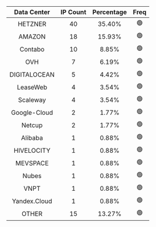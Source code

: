 | Data Center | IP Count | Percentage | Freq |
|:------------:|:--------:|:-----------:|:-----:|
| HETZNER | 40 | 35.40% | 🟢 |
| AMAZON | 18 | 15.93% | 🟢 |
| Contabo | 10 | 8.85% | 🟢 |
| OVH | 7 | 6.19% | 🟢 |
| DIGITALOCEAN | 5 | 4.42% | 🟢 |
| LeaseWeb | 4 | 3.54% | 🟢 |
| Scaleway | 4 | 3.54% | 🟢 |
| Google-Cloud | 2 | 1.77% | 🟢 |
| Netcup | 2 | 1.77% | 🟢 |
| Alibaba | 1 | 0.88% | 🟢 |
| HIVELOCITY | 1 | 0.88% | 🟢 |
| MEVSPACE | 1 | 0.88% | 🟢 |
| Nubes | 1 | 0.88% | 🟢 |
| VNPT | 1 | 0.88% | 🟢 |
| Yandex.Cloud | 1 | 0.88% | 🟢 |
| OTHER | 15 | 13.27% | 🟢 |